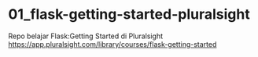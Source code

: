 # 01_flask-getting-started-pluralsight
Repo belajar Flask:Getting Started di Pluralsight https://app.pluralsight.com/library/courses/flask-getting-started
